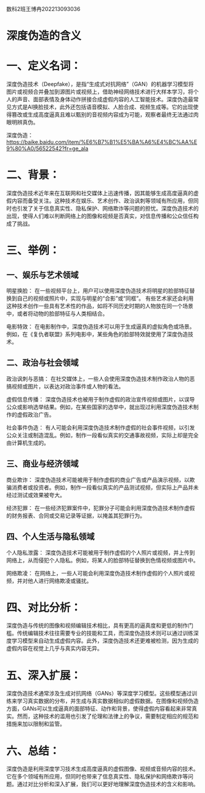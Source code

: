 数科2班王博冉202213093036

# 深度伪造的含义

# 一、定义名词：

深度伪造技术（Deepfake），是指“生成式对抗网络”（GAN）的机器学习模型将图片或视频合并叠加到源图片或视频上，借助神经网络技术进行大样本学习，将个人的声音、面部表情及身体动作拼接合成虚假内容的人工智能技术。深度伪造最常见方式是AI换脸技术，此外还包括语音模拟、人脸合成、视频生成等。它的出现使得篡改或生成高度逼真且难以甄别的音视频内容成为可能，观察者最终无法通过肉眼明辨真伪。

深度伪造：<https://baike.baidu.com/item/%E6%B7%B1%E5%BA%A6%E4%BC%AA%E9%80%A0/56522542?fr=ge_ala>

# 二、背景：

深度伪造技术近年来在互联网和社交媒体上迅速传播，因其能够生成高度逼真的虚假内容而备受关注。这种技术在娱乐、艺术创作、政治讽刺等领域有所应用，但同时也引发了关于信息真实性、隐私保护、网络欺诈等问题的担忧。深度伪造技术的出现，使得人们难以判断网络上的图像和视频是否真实，对信息传播和公众信任构成了挑战。

# 三、举例：
## 一、娱乐与艺术领域

明星换脸：
在一些视频平台上，用户可以使用深度伪造技术将明星的脸部特征替换到自己的视频或照片中，实现与明星的“合影”或“同框”。
有些艺术家还会利用这种技术创作一些具有艺术性的作品，如将不同历史时期的人物放在同一个场景中，或者将动物的脸部特征与人类相结合。

电影特效：
在电影制作中，深度伪造技术可以用于生成逼真的虚拟角色或场景。例如，在《复仇者联盟》系列电影中，某些角色的脸部特效就使用了深度伪造技术。
## 二、政治与社会领域
政治讽刺与恶搞：
在社交媒体上，一些人会使用深度伪造技术制作政治人物的恶搞视频或图片，以表达对政治事件或人物的看法。

虚假信息传播：
深度伪造技术也被用于制作虚假的政治宣传视频或图片，以误导公众或影响选举结果。例如，在某些国家的选举中，就出现过利用深度伪造技术制作的虚假政治广告。

社会事件伪造：
有人可能会利用深度伪造技术制作虚假的社会事件视频，以引发公众关注或制造混乱。例如，制作一段看似真实的交通事故视频，实际上却是完全由计算机生成的。
## 三、商业与经济领域
商业欺诈：
深度伪造技术可能被用于制作虚假的商业广告或产品演示视频，以欺骗消费者或投资者。例如，制作一段看似真实的产品测试视频，但实际上产品并未经过测试或效果被夸大。

经济犯罪：
在一些经济犯罪案件中，犯罪分子可能会利用深度伪造技术制作虚假的财务报表、合同或交易记录等证据，以掩盖其犯罪行为。
## 四、个人生活与隐私领域
个人隐私泄露：
深度伪造技术可能被用于制作虚假的个人照片或视频，并上传到网络上，从而侵犯个人隐私。例如，将某人的脸部特征替换到色情视频或图片中。

网络欺凌：
在网络上，一些人可能会利用深度伪造技术制作虚假的个人照片或视频，并对他人进行网络欺凌或骚扰。

# 四、对比分析：
深度伪造与传统的图像和视频编辑技术相比，具有更高的逼真度和更低的制作门槛。传统编辑技术往往需要专业的技能和工具，而深度伪造技术则可以通过训练深度学习模型来自动生成虚假内容。此外，深度伪造技术还更难被检测，因为生成的虚假内容在视觉上几乎与真实内容无异。

# 五、深入扩展：
深度伪造技术通常涉及生成对抗网络（GANs）等深度学习模型。这些模型通过训练来学习真实数据的分布，并生成与真实数据相似的虚假数据。在图像和视频伪造方面，GANs可以生成逼真的面部特征、动作和背景，使得虚假内容看起来非常真实。然而，这种技术的滥用也引发了伦理和法律上的争议，需要制定相应的规范和措施来加以限制和监管。

# 六、总结：
深度伪造是利用深度学习技术生成高度逼真的虚假图像、视频或音频内容的技术。它在多个领域有所应用，但同时也带来了信息真实性、隐私保护和网络欺诈等问题。通过对比分析和深入扩展，我们可以更好地理解深度伪造技术的含义和影响。
